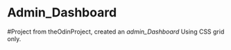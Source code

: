 # Admin_Dashboard

#Project from theOdinProject, created an *admin_Dashboard* Using CSS grid only.
 
